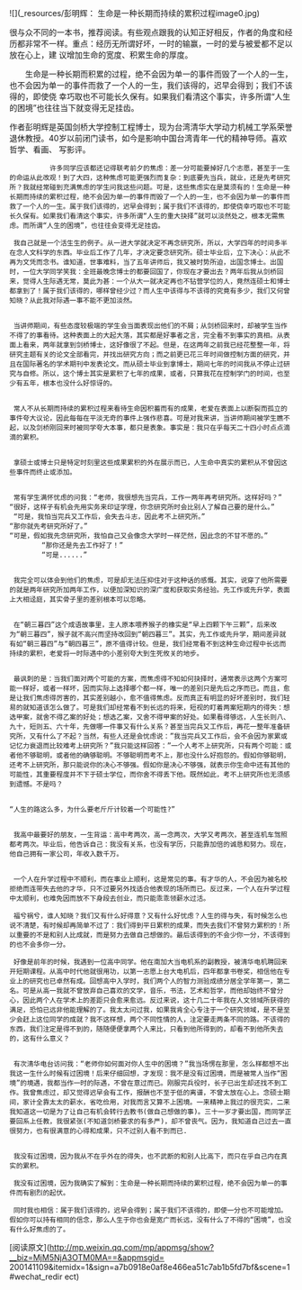 ![](_resources/彭明辉： 生命是一种长期而持续的累积过程image0.jpg)

很与众不同的一本书，推荐阅读。有些观点跟我的认知正好相反，作者的角度和经历都非常不一样。重点：经历无所谓好坏，一时的输赢，一时的爱与被爱都不足以放在心上，建
议增加生命的宽度、积累生命的厚度。

　　生命是一种长期而积累的过程，绝不会因为单一的事件而毁了一个人的一生，也不会因为单一的事件而救了一个人的一生，我们该得的，迟早会得到；我们不该得的，即使侥
幸巧取也不可能长久保有。如果我们看清这个事实，许多所谓“人生的困境”也往往当下就变得无足挂齿。  

  

作者彭明辉是英国剑桥大学控制工程博士，现为台湾清华大学动力机械工学系荣誉退休教授。40岁以前闭门读书，如今是影响中国台湾青年一代的精神导师。喜欢哲学、看画、
写影评。  

  

  

                                       

  
  
  
      
              许多同学应该都还记得联考前夕的焦虑：差一分可能要掉好几个志愿，甚至于一生的命运从此改观！到了大四，这种焦虑可能更强烈而复杂：到底要先当兵，就业，还是先考研究所？我就经常碰到充满焦虑的学生问我这些问题。可是，这些焦虑实在是莫须有的！生命是一种长期而持续的累积过程，绝不会因为单一的事件而毁了一个人的一生，也不会因为单一的事件而救了一个人的一生。属于我们该得的，迟早会得到；属于我们不该得的，即使侥幸巧取也不可能长久保有。如果我们看清这个事实，许多所谓“人生的重大抉择”就可以淡然处之，根本无需焦虑。而所谓“人生的困境”，也往往会变得无足挂齿。  
  
     我自己就是一个活生生的例子。从一进大学就决定不再念研究所，所以，大学四年的时间多半在念人文科学的东西。毕业后工作了几年，才决定要念研究所。硕士毕业后，立下决心：从此不再为文凭而念书。谁知道，世事难料，当了五年讲师后，我又被时势所迫，出国念博士。出国时，一位大学同学笑我：全班最晚念博士的都要回国了，你现在才要出去？两年后我从剑桥回来，觉得人生际遇无常，莫此为甚：一个从大一就决定再也不钻营学位的人，竟然连硕士和博士都拿到了！属于我们该得的，哪样曾经少过？而人生中该得与不该得的究竟有多少，我们又何曾知晓？从此我对际遇一事不能不更加淡然。   
  
          
     当讲师期间，有些态度较极端的学生会当面表现出他们的不屑；从剑桥回来时，却被学生当作不得了的事看待。这种表面上的大起大落，其实都是好事者之言，完全看不到事实的真相。从表面上看来，两年就拿到剑桥博士，这好像很了不起。但是，在这两年之前我已经花整整一年，将研究主题有关的论文全部看完，并找出研究方向；而之前更已花三年时间做控制方面的研究，并且在国际著名的学术期刊中发表论文。而从硕士毕业到拿博士，期间七年的时间我从不停止过研究与自修。所以，这个博士其实是累积了七年的成果，或者，只算我花在控制学门的时间，也至少有五年，根本也没什么好惊讶的。   
  
  
     常人不从长期而持续的累积过程来看待生命因积蓄而有的成果，老爱在表面上以断裂而孤立的事件夸大议论，因此每每在平淡无奇的事件上强作悲喜。可是对我来讲，当讲师期间被学生瞧不起，以及剑桥刚回来时被同学夸大本事，都只是表象。事实是：我只在乎每天二十四小时点点滴滴的累积。   
  
  
     拿硕士或博士只是特定时刻里这些成果累积的外在展示而已，人生命中真实的累积从不曾因这些事件而终止或添加。   
          
        
     常有学生满怀忧虑的问我：“老师，我很想先当完兵，工作一两年再考研究所。这样好吗？”   
    “很好，这样子有机会先用实务来印证学理，你念研究所时会比别人了解自己要的是什么。”   
     “可是，我怕当完兵又工作后，会失去斗志，因此考不上研究所。”   
    “那你就先考研究所好了。”   
    “可是，假如我先念研究所，我怕自己又会像念大学时一样茫然，因此念的不甘不愿的。”   
            “那你还是先去工作好了！”  
            “可是......”  
  
  
     我完全可以体会到他们的焦虑，可是却无法压抑住对于这种话的感慨。其实，说穿了他所需要的就是两年研究所加两年工作，以便加深知识的深广度和获取实务经验。先工作或先升学，表面上大相迳庭，其实骨子里的差别根本可以忽略。   
  
  
     在“朝三暮四”这个成语故事里，主人原本喂养猴子的橡实是“早上四颗下午三颗”，后来改为“朝三暮四”，猴子就不高兴而坚持改回到“朝四暮三”。其实，先工作或先升学，期间差异就有如“朝三暮四”与“朝四暮三”，原不值得计较。但是，我们经常看不到这种生命过程中长远而持续的累积，老爱将一时际遇中的小差别夸大到生死攸关的地步。   
  
  
     最讽刺的是：当我们面对两个可能的方案，而焦虑得不知如何抉择时，通常表示这两个方案可能一样好，或者一样坏，因而实际上选择哪个都一样，唯一的差别只是先后之序而已。而且，愈是让我们焦虑得厉害的，其实差别越小，愈不值得焦虑。反而真正有明显的好坏差别时，我们轻易的就知道该怎么做了。可是我们却经常看不到长远的将来，短视的盯着两案短期内的得失：想选甲案，就舍不得乙案的好处；想选乙案，又舍不得甲案的好处。如果看得够远，人生长则八、九十，短则五、六十年，先做哪一件事又有什么关系？甚至当完兵又工作后，再花一整年准备研究所，又有什么了不起？当然，有些人还是会忧虑说：”我当完兵又工作后，会不会因为家累或记忆力衰退而比较难考上研究所？”我只能这样回答：”一个人考不上研究所，只有两个可能：或者他不够聪明，或者他的确够聪明。不够聪明而考不上，那也没什么好抱怨的。假如你够聪明，还考不上研究所，那只能说你的决心不够强。假如你是决心不够强，就表示你生命中还有其他的可能性，其重要程度并不下于硕士学位，而你舍不得丢下他。既然如此，考不上研究所也无须感到遗憾。不是吗？   
  
  
    “人生的路这么多，为什么要老斤斤计较着一个可能性?”   
        
      
     我高中最要好的朋友，一生背运：高中考两次，高一念两次，大学又考两次，甚至连机车驾照都考两次。毕业后，他告诉自己：我没有关系，也没有学历，只能靠加倍的诚恳和努力。现在，他自己拥有一家公司，年收入数千万。   
  
  
     一个人在升学过程中不顺利，而在事业上顺利，这是常见的事。有才华的人，不会因为被名校拒绝而连带失去他的才华，只不过要另外找适合他表现的场所而已。反过来，一个人在升学过程中太顺利，也难免因而放不下身段去创业，而只能乖乖领薪水过活。   
    
     福兮祸兮，谁人知晓？我们又有什么好得意？又有什么好忧虑？人生的得与失，有时候怎么也说不清楚，有时候却再简单不过了：我们得到平日累积的成果，而失去我们不曾努力累积的！所以重要的不是和别人比成就，而是努力去做自己想做的。最后该得到的不会少你一分，不该得到的也不会多你一分。   
  
     好像是前年的时候，我遇到一位高中同学。他在南加大当电机系的副教授，被清华电机聘回来开短期课程。从高中时代他就很用功，以第一志愿上台大电机后，四年都拿书卷奖，相信他在专业上的研究也已卓然有成。回想高中入学时，我们两个人的智力测验成绩分居全学年第一，第二名。可是从高一我就不曾放弃自己喜欢的文学，音乐，书法，艺术和哲学，而他却始终不曾分心，因此两个人在学术上的差距只会愈来愈远。反过来说，这十几二十年我在人文领域所获得的满足，恐怕已远非他能理解的了。我太太问过我，如果我肯全心专注于一个研究领域，是不是至少会赶上这位同学的成就？我不这样想，两个不同性情的人，注定要走两条不同的路。不该得的东西，我们注定是得不到的，随随便便拿两个人来比，只看到他所得到的，却看不到他所失去的，这有什么意义？   
  
  
     有次清华电台访问我：“老师你如何面对你人生中的困境？”我当场愣在那里，怎么样都想不出我这一生什么时候有过困境！后来仔细回想，才发现：我不是没有过困境，而是被常人当作“困境”的境遇，我都当作一时的际遇，不曾在意过而已。刚服完兵役时，长子已出生却还找不到工作。我曾焦虑过，却又觉得迟早会有工作，报酬也不至于低的离谱，不曾太放在心上。念硕士期间，家计全靠太太的薪水，省吃俭用，对我而言又算不上困境。一来精神上我过的很充实，二来我知道这一切是为了让自己有机会转行去教书(做自己想做的事)。三十一岁才要出国，而同学正要回系上任教，我很紧张(不知道剑桥要求的有多严)，却不曾丧气。因为，我知道自己过去一直很努力，也有很满意的心得和成果，只不过别人看不到而已.   
  
  
     我没有过困境，因为我从不在乎外在的得失，也不武断的和别人比高下，而只在乎自己内在真实的累积。   
  
     我没有过困境，因为我确实了解到：生命是一种长期而持续的累积过程，绝不会因为单一的事件而有剧烈的起伏。   
  
     同时我也相信：属于我们该得的，迟早会得到；属于我们不该得的，即使一分也不可能增加。假如你可以持有相同的信念，那么人生于你也会是宽广而长远，没有什么了不得的“困境”，也没有什么好焦虑的了。 

[阅读原文](http://mp.weixin.qq.com/mp/appmsg/show?__biz=MjM5NjA3OTM0MA==&appmsgid=
200141109&itemidx=1&sign=a7b0918e0af8e466ea51c7ab1b5fd7bf&scene=1#wechat_redir
ect)

